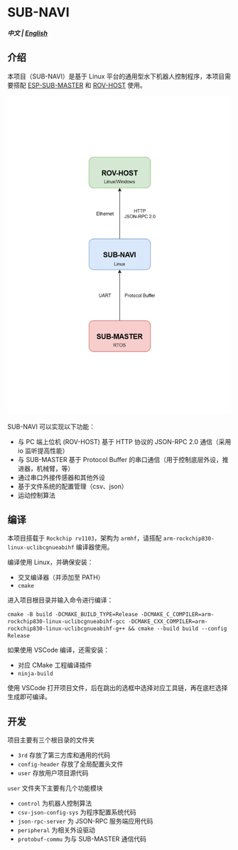 # SUB-NAVI

***中文 | [English](README_EN.md)***

## 介绍

本项目（SUB-NAVI）是基于 Linux 平台的通用型水下机器人控制程序，本项目需要搭配 [ESP-SUB-MASTER](https://github.com/sfxfs/esp-sub-master) 和 [ROV-HOST](https://github.com/bohonghuang/rov-host) 使用。

![](./doc/arch.png)

SUB-NAVI 可以实现以下功能：

- 与 PC 端上位机 (ROV-HOST) 基于 HTTP 协议的 JSON-RPC 2.0 通信（采用 io 监听提高性能）
- 与 SUB-MASTER 基于 Protocol Buffer 的串口通信（用于控制底层外设，推进器，机械臂，等）
- 通过串口外接传感器和其他外设
- 基于文件系统的配置管理（csv、json）
- 运动控制算法

## 编译

本项目搭载于 `Rockchip rv1103`，架构为 `armhf`，请搭配 `arm-rockchip830-linux-uclibcgnueabihf` 编译器使用。

编译使用 Linux，并确保安装：

- 交叉编译器（并添加至 PATH）
- `cmake`

进入项目根目录并输入命令进行编译：

```shell
cmake -B build -DCMAKE_BUILD_TYPE=Release -DCMAKE_C_COMPILER=arm-rockchip830-linux-uclibcgnueabihf-gcc -DCMAKE_CXX_COMPILER=arm-rockchip830-linux-uclibcgnueabihf-g++ && cmake --build build --config Release
```

如果使用 VSCode 编译，还需安装：

- 对应 CMake 工程编译插件
- `ninja-build`

使用 VSCode 打开项目文件，后在跳出的选框中选择对应工具链，再在底栏选择生成即可编译。

## 开发

项目主要有三个根目录的文件夹

- `3rd` 存放了第三方库和通用的代码
- `config-header` 存放了全局配置头文件
- `user` 存放用户项目源代码

`user` 文件夹下主要有几个功能模块

- `control` 为机器人控制算法
- `csv-json-config-sys` 为程序配置系统代码
- `json-rpc-server` 为 JSON-RPC 服务端应用代码
- `peripheral` 为相关外设驱动
- `protobuf-commu` 为与 SUB-MASTER 通信代码